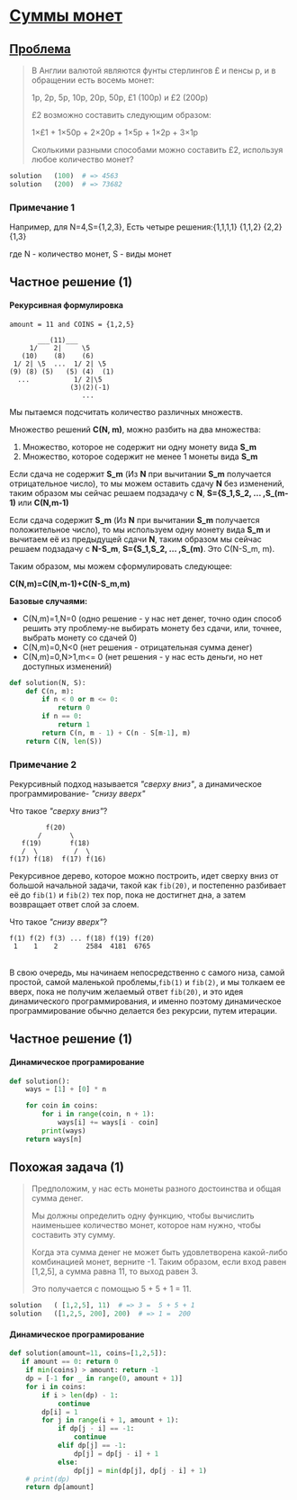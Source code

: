 # [Суммы монет](TODO)

## [Проблема](https://euler.jakumo.org/problems/view/31.html)

> В Англии валютой являются фунты стерлингов £ и пенсы p, и в обращении есть восемь монет:
>
>1p, 2p, 5p, 10p, 20p, 50p, £1 (100p) и £2 (200p)
>
>£2 возможно составить следующим образом:
>
>1×£1 + 1×50p + 2×20p + 1×5p + 1×2p + 3×1p
>
>Сколькими разными способами можно составить £2, используя любое количество монет?


``` python
solution   (100)  # => 4563
solution   (200)  # => 73682
```

### Примечание 1

Например, для N=4,S={1,2,3}, Есть четыре решения:{1,1,1,1} {1,1,2} {2,2} {1,3}

где N -  количество монет, S - виды монет

## Частное решение (1)

#### Рекурсивная формулировка

```  
amount = 11 and COINS = {1,2,5}

       ___(11)___
     1/    2|     \5
   (10)    (8)    (6)
 1/ 2| \5  ...  1/ 2| \5
(9) (8) (5)   (5) (4)  (1)
  ...           1/ 2|\5
               (3)(2)(-1)
                  ...
```             

Мы пытаемся подсчитать количество различных множеств.

Множество решений **C(N, m)**, можно разбить на два множества:

1. Множество, которое не содержит ни одну монету вида **S_m**
2. Множество, которое содержит не менее 1 монеты вида **S_m**

Если сдача не содержит **S_m** (Из **N** при вычитании **S_m** получается отрицательное число), то мы можем оставить сдачу **N** без изменений,  таким образом мы сейчас решаем подзадачу c  **N**, **S={S_1,S_2, ... ,S_(m-1)** или **C(N,m-1)**

Если сдача   содержит **S_m**  (Из **N** при вычитании **S_m** получается положительное число), то мы используем одну монету вида **S_m** и вычитаем её из предыдущей сдачи **N**,
 таким образом мы сейчас решаем подзадачу c  **N-S_m**, **S={S_1,S_2, ... ,S_(m)**. Это C(N-S_m, m).

Таким образом, мы можем сформулировать следующее:

**C(N,m)=C(N,m-1)+C(N-S_m,m)**

__Базовые случаями:__

- C(N,m)=1,N=0 (одно решение - у нас нет денег, точно один способ решить эту проблему-не выбирать монету без сдачи, или, точнее, выбрать монету со сдачей 0)
- C(N,m)=0,N<0 (нет решения - отрицательная сумма денег)
- C(N,m)=0,N>1,m<= 0 (нет решения - у нас есть деньги, но нет доступных изменений)

```python
def solution(N, S):
    def C(n, m):
        if n < 0 or m <= 0:
            return 0
        if n == 0:
            return 1
        return C(n, m - 1) + C(n - S[m-1], m)
    return C(N, len(S))
```

### Примечание 2

Рекурсивный подход называется *"сверху вниз"*, а динамическое программирование- *"снизу вверх"*

Что такое  *"сверху вниз"*? 
<br>
```
         f(20)
       /       \
   f(19)       f(18)
   /  \         /  \
f(17) f(18)  f(17) f(16)
```
Рекурсивное дерево, которое можно построить, идет сверху вниз от большой начальной задачи, такой как `fib(20)`, 
и постепенно разбивает её до `fib(1)` и `fib(2)` тех пор, пока не достигнет дна, а затем возвращает ответ слой за слоем.

Что такое *"снизу вверх"*? 
```
f(1) f(2) f(3) ... f(18) f(19) f(20)
 1    1    2       2584  4181  6765
```
<br>В свою очередь, мы начинаем непосредственно с самого низа, самой простой, самой маленькой проблемы,`fib(1)` и `fib(2)`,
и мы толкаем ее вверх, пока не получим желаемый ответ `fib(20)`, и это идея динамического программирования, 
и именно поэтому динамическое программирование обычно делается без рекурсии, путем итерации.

## Частное решение (1)

#### Динамическое програмирование

```python
def solution():
    ways = [1] + [0] * n

    for coin in coins:
        for i in range(coin, n + 1):
            ways[i] += ways[i - coin]
        print(ways)
    return ways[n]
```

## Похожая задача (1)

> Предположим, у нас есть монеты разного достоинства и общая сумма денег.
>
> Мы должны определить одну функцию, чтобы вычислить наименьшее количество монет, которое нам нужно, чтобы составить эту сумму.
>
> Когда эта сумма денег не может быть удовлетворена какой-либо комбинацией монет, верните -1.
> Таким образом, если вход равен [1,2,5], а сумма равна 11, то выход равен 3.
>
> Это получается с помощью 5 + 5 + 1 = 11.
>

``` python
solution   ( [1,2,5], 11)  # => 3 =  5 + 5 + 1 
solution   ([1,2,5, 200], 200)  # => 1 =  200
```

#### Динамическое програмирование

```python
def solution(amount=11, coins=[1,2,5]):
   if amount == 0: return 0
    if min(coins) > amount: return -1
    dp = [-1 for _ in range(0, amount + 1)]
    for i in coins:
        if i > len(dp) - 1:
            continue
        dp[i] = 1
        for j in range(i + 1, amount + 1):
            if dp[j - i] == -1:
                continue
            elif dp[j] == -1:
                dp[j] = dp[j - i] + 1
            else:
                dp[j] = min(dp[j], dp[j - i] + 1)
    # print(dp)
    return dp[amount]
```